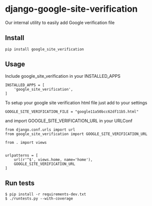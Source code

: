 # django-google-site-verification

Our internal utility to easily add Google verification file

## Install

    pip install google_site_verification

## Usage

Include google_site_verification in your INSTALLED_APPS

    INSTALLED_APPS = [
        'google_site_verification',
    ]

To setup your google site verification html file just add to your settings

    GOOGLE_SITE_VERIFICATION_FILE = "google11a50bcc62df11b5.html"

and import GOOGLE_SITE_VERIFICATION_URL in your URLConf

    from django.conf.urls import url
    from google_site_verification import GOOGLE_SITE_VERIFICATION_URL

    from . import views


    urlpatterns = [
        url(r'^$', views.home, name='home'),
        GOOGLE_SITE_VERIFICATION_URL
    ]


## Run tests

    $ pip install -r requirements-dev.txt
    $ ./runtests.py --with-coverage
